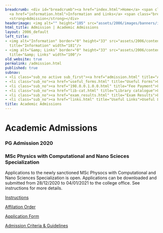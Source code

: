 ```yaml
---
breadcrumb: <div id="breadcrumb"><a href="index.html">Home</a> <span class="breadcrumb_spacer">&gt;</span>
  <a href="information.html">Information and Links</a> <span class="breadcrumb_spacer">&gt;</span>
  <strong>Admission</strong></div>
headerimage: <img alt="" height="105" src="assets/2006/images/banners/information.jpg" width="472"/>
html_title: Admission | Academic Admissions
layout: 2006_default
left_title:
- <img alt="Information" border="0" height="33" src="assets/2006/content/gt/906693ac014c2227b2675d4b9884fcc4.png"
  title="Information" width="181"/>
- <img alt="&amp; Links" border="0" height="33" src="assets/2006/content/gt/4c1dbfb3fc946f081422a677e255f9f4.png"
  title="&amp; Links" width="100"/>
old_website: true
permalink: /admission.html
published: true
subnav:
- <li class="sub_no active sub_first"><a href="admission.html" title="Admission">Admission</a></li>
- <li class="sub_no"><a href="useful_forms.html" title="Useful Forms">Useful Forms</a></li>
- <li class="sub_no"><a href="198.0.0.1.0.0.html" title="Fee Payment">Fee Payment</a></li>
- <li class="sub_no"><a href="lib-cat.html" title="Library catalogue">Library catalogue</a></li>
- <li class="sub_no"><a href="exam_results.html" title="Exam Results">Exam Results</a></li>
- <li class="sub_no"><a href="links.html" title="Useful Links">Useful Links</a></li>
title: Academic Admissions
---
```


# Academic Admissions

### PG Admission 2020
### MSc Physics with Computational and Nano Scieces Specialization

Applications to the newly sanctioned MSc Physocs with Computational and Nano Sciences Specialization is open. Applications can be downloaded and submitted from 28/12/2020 to 04/01/2021 to the college office. See instructions for more details.

[Instructions](assets/2006/picture/upload/file/mscphys.pdf)

[Affilation Order](assets/2006/picture/upload/file/msphysaff.pdf)

[Application Form](assets/2006/picture/upload/file/mscphysappln.pdf)

[Admission Criteria &
Guidelines](http://admission.kannuruniversity.ac.in/PGSWS2020/pdfs/PGColleges2020-final.pdf)
